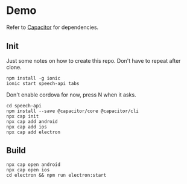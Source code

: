 # Demo

Refer to [Capacitor](https://capacitor.ionicframework.com/docs/) for dependencies.

## Init

Just some notes on how to create this repo. Don't have to repeat after clone.

```
npm install -g ionic
ionic start speech-api tabs
```

Don't enable cordova for now, press N when it asks.

```
cd speech-api
npm install --save @capacitor/core @capacitor/cli
npx cap init
npx cap add android
npx cap add ios
npx cap add electron
```

## Build

```
npx cap open android
npx cap open ios
cd electron && npm run electron:start
```
